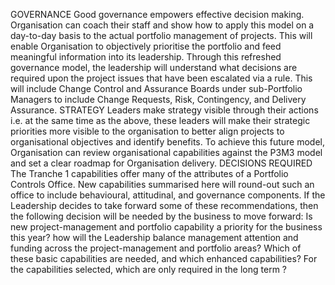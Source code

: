  GOVERNANCE 
Good governance empowers effective decision making. Organisation can coach their staff and show how to apply this model on a day-to-day basis to the actual portfolio management of projects. This will enable Organisation to objectively prioritise the portfolio and feed meaningful information into its leadership. Through this refreshed governance model, the leadership will understand what decisions are required upon the project issues that have been escalated via a rule. This will include Change Control and Assurance Boards under sub-Portfolio Managers to include Change Requests, Risk, Contingency, and Delivery Assurance.
 STRATEGY
 Leaders make strategy visible through their actions i.e. at the same time as the above, these leaders will make their strategic priorities more visible to the organisation to better align projects to organisational objectives and identify benefits. To achieve this future model, Organisation can review organisational capabilities against the P3M3 model and set a clear roadmap for Organisation delivery.
DECISIONS REQUIRED
The Tranche 1 capabilities offer many of the attributes of a Portfolio Controls Office. New capabilities summarised here will round-out such an office to include behavioural, attitudinal, and governance components. If the Leadership decides to take forward some of these recommendations, then the following decision will be needed by the business to move forward:
Is new project-management and portfolio capability a priority for the business this year?
how will the Leadership balance management attention and funding across  the project-management and portfolio areas? 
Which of these basic capabilities are needed, and which enhanced capabilities? 
For the capabilities selected, which are only required in the long term ?